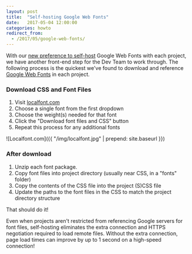 ```yaml
---
layout: post
title:  "Self-hosting Google Web Fonts"
date:   2017-05-04 12:00:00
categories: howto
redirect_from:
  - /2017/05/google-web-fonts/
---
```


With our [new preference to self-host](https://communicatehealth.github.io/2017/03/web-fonts/) Google Web Fonts with each project, we have another front-end step for the Dev Team to work through. The following process is the quickest we've found to download and reference [Google Web Fonts](https://fonts.google.com/) in each project.

### Download CSS and Font Files

1. Visit [localfont.com](http://localfont.com)
2. Choose a single font from the first dropdown
3. Choose the weight(s) needed for that font
4. Click the "Download font files and CSS" button
5. Repeat this process for any additional fonts

![Localfont.com]({{ "/img/localfont.jpg" | prepend: site.baseurl }})

### After download

1. Unzip each font package.
2. Copy font files into project directory (usually near CSS, in a "fonts" folder)
3. Copy the contents of the CSS file into the project (S)CSS file
4. Update the paths to the font files in the CSS to match the project directory structure

That should do it!

Even when projects aren't restricted from referencing Google servers for font files, self-hosting eliminates the extra connection and HTTPS negotiation required to load remote files. Without the extra connection, page load times can improve by up to 1 second on a high-speed connection!
